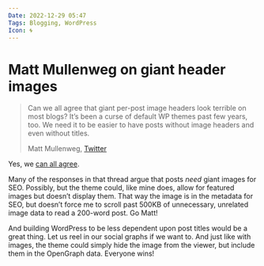 ```yaml
---
Date: 2022-12-29 05:47
Tags: Blogging, WordPress
Icon: 🌀
---
```


# Matt Mullenweg on giant header images

> Can we all agree that giant per-post image headers look terrible on most blogs? It’s been a curse of default WP themes past few years, too. We need it to be easier to have posts without image headers and even without titles.
> 
> Matt Mullenweg, [Twitter](https://twitter.com/photomatt/status/1608513421175312387)

Yes, we [can all agree](https://archive.baty.net/2018/maybe-your-blog-post-doesnt-need-that-2000-pixel-header-image/).

Many of the responses in that thread argue that posts _need_ giant images for SEO. Possibly, but the theme could, like mine does, allow for featured images but doesn’t display them. That way the image is in the metadata for SEO, but doesn’t force me to scroll past 500KB of unnecessary, unrelated image data to read a 200-word post. Go Matt!

And building WordPress to be less dependent upon post titles would be a great thing. Let us reel in our social graphs if we want to. And just like with images, the theme could simply hide the image from the viewer, but include them in the OpenGraph data. Everyone wins!
